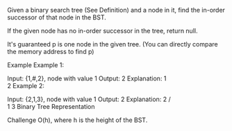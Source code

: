 Given a binary search tree (See Definition) and a node in it, find the in-order successor of that node in the BST.

If the given node has no in-order successor in the tree, return null.

It's guaranteed p is one node in the given tree. (You can directly compare the memory address to find p)

Example
Example 1:

Input: {1,#,2}, node with value 1
Output: 2
Explanation:
1
\
 2
Example 2:

Input: {2,1,3}, node with value 1
Output: 2
Explanation:
2
/ \
1 3
Binary Tree Representation

Challenge
O(h), where h is the height of the BST.
